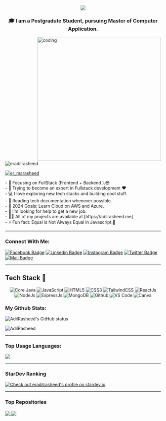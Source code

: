 <h1 align="center">
  <a href="https://git.io/typing-svg">
    <img src="https://readme-typing-svg.herokuapp.com/?lines=Hello,+There!+👋;This+is+Mohammad+Adil+Rasheed....;Nice+to+meet+you!&center=true&size=22">
  </a>
</h1>
<h3 align="center">🎓 I am a Postgradute Student, pursuing Master of Computer Application.</h3>
<img align="right" alt="coding" width="400" src="https://res.cloudinary.com/dr5kn8993/image/upload/v1711788728/My%20Images/coder.gif">

<p align="left"> <img src="https://komarev.com/ghpvc/?username=eradilrasheed&label=Profile%20views&color=0e75b6&style=flat" alt="eradilrasheed" /> </p>
<p align="left"> <a href="https://twitter.com/er_marasheed" target="blank"><img src="https://img.shields.io/twitter/follow/er_marasheed?logo=twitter&style=for-the-badge" alt="er_marasheed" /></a> </p>
- 🎯 Focusing on FullStack (Frontend + Backend ).😎<br>
- 🌱 Trying to become an expert in Fullstack development ❤ <br>
- 💻 I love exploring new tech stacks and building cool stuff.<br>
- 📰 Reading tech documentation whenever possible.<br>
- 🥅 2024 Goals: Learn Cloud on AWS and Azure.<br>
- 🤝 I’m looking for help to get a new job.<br>
- 👨‍💻 All of my projects are available at [https://adilrasheed.me]<br>
- ⚡ Fun fact: Equal is Not Always Equal in Javascript.🤣

---
### Connect With Me:

[![Facebook Badge](https://img.shields.io/badge/Facebook-1877F2?style=for-the-badge&logo=facebook&logoColor=white)](https://facebook.com/er.marasheed)
[![Linkedin Badge](https://img.shields.io/badge/LinkedIn-0077B5?style=for-the-badge&logo=linkedin&logoColor=white)](https://linkedin.com/in/adilrasheedknit) [![Instagram Badge](https://img.shields.io/badge/Instagram-E4405F?style=for-the-badge&logo=instagram&logoColor=white)](https://instagram.com/er.marasheed)
[![Twitter Badge](https://img.shields.io/badge/Twitter-1DA1F2?style=for-the-badge&logo=twitter&logoColor=white)](https://twitter.com/er_marasheed)
[![Mail Badge](https://img.shields.io/badge/Gmail-D14836?style=for-the-badge&logo=gmail&logoColor=white)](mailto:er.adilrasheed@gmail.com)

---

## Tech Stack 🥞
<p align="center">
 <img alt="Core Java" src="https://img.shields.io/badge/java-%23e4626b.svg?style=for-the-badge&logo=java&logoColor=140200"/>
 <img alt="JavaScript" src="https://img.shields.io/badge/javascript-%23e4626b.svg?style=for-the-badge&logo=javascript&logoColor=%23F7DF1E"/>
<img alt="HTML5" src="https://img.shields.io/badge/html5-%23fca9ae.svg?style=for-the-badge&logo=html5&logoColor=140200"/>
<img alt="CSS3" src="https://img.shields.io/badge/css3-%23ffd2ce.svg?style=for-the-badge&logo=css3&logoColor=140200"/>
 <img alt="TailwindCSS" src="https://img.shields.io/badge/tailwind css-%23fca9ae.svg?style=for-the-badge&logo=tailwind-css&logoColor=140200"/>
 <img alt="ReactJs" src="https://img.shields.io/badge/react-f2ca61.svg?style=for-the-badge&logo=react&logoColor=140200"/>
<img alt="NodeJs" src="https://img.shields.io/badge/node.js-%23f2ca61.svg?style=for-the-badge&logo=node.js&logoColor=%FFFFFF"/>
 <img alt="ExpressJs" src="https://img.shields.io/badge/express.js-%23ffd2ce.svg?style=for-the-badge&logo=express&logoColor=140200"/>
 <img alt="MongoDB" src="https://img.shields.io/badge/mongodb-%23ffd2ce.svg?style=for-the-badge&logo=mongodb&logoColor=140200" />
<!-- <img alt="Python" src="https://img.shields.io/badge/python-%23fca9ae.svg?style=for-the-badge&logo=python&logoColor=140200"/> -->
<img alt="Github" src="https://img.shields.io/badge/github-%23e4626b.svg?style=for-the-badge&logo=github&logoColor=140200"/>
<img alt="VS Code" src="https://img.shields.io/badge/Visual Studio Code-f2ca61.svg?style=for-the-badge&logo=visual-studio-code&logoColor=140200"/> 
<!----  <img alt="NextJs" src="https://img.shields.io/badge/next.js-%23fca9ae.svg?style=for-the-badge&logo=next.js&logoColor=140200" /> --->
<img alt="Canva" src="https://img.shields.io/badge/Canva-f2ca61.svg?style=for-the-badge&logo=canva&logoColor=140200"/>
<!----<img alt="Figma" src="https://img.shields.io/badge/figma-%23e4626b.svg?style=for-the-badge&logo=figma&logoColor=140200" />--->
 </p>
 
### My Github Stats:

<p>
  <img align="center" src="https://github-readme-stats.vercel.app/api?username=eradilrasheed&show_icons=true&include_all_commits=true&theme=nightowl&hide_border=true" alt="AdilRasheed's GitHub status" />
</p>
<p>
  <img align="center" src="https://github-readme-streak-stats.herokuapp.com/?user=eradilrasheed&theme=nightowl" alt="AdilRasheed" />
</p>

---

### Top Usage Languages:

<img align="center" src="https://github-readme-stats.vercel.app/api/top-langs/?username=eradilrasheed&layout=compact&theme=yeblu&hide_border=true&&langs_count=8" />

---

### StarDev Ranking

<a href="https://stardev.io/developers/eradilrasheed"><img alt="Check out eradilrasheed's profile on stardev.io" src="https://stardev.io/developers/eradilrasheed/badge/languages/locality.svg" /></a>

---

### Top Repositories


<a href="https://github.com/ErAdilrasheed/Developer-Portfolio">
  <img align="center" src="https://github-readme-stats.vercel.app/api/pin/?username=eradilrasheed&repo=developer-portfolio&theme=nightowl" />
</a>
<a href="https://github.com/ErAdilrasheed/FiverrIndia">
  <img align="center" src="https://github-readme-stats.vercel.app/api/pin/?username=eradilrasheed&repo=Express-Postgres-blog&theme=nightowl" />
</a>
